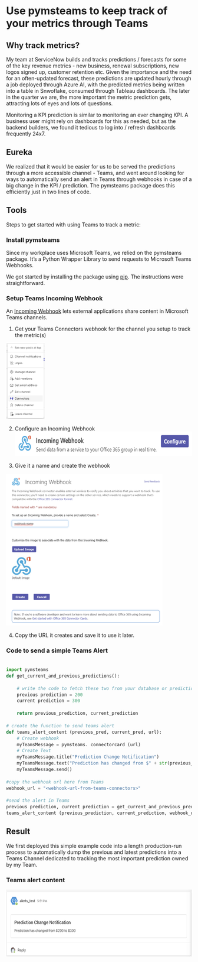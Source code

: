 # Use pymsteams to keep track of your metrics through Teams

## Why track metrics?

My team at ServiceNow builds and tracks predictions / forecasts for some of the key revenue metrics - new business, renewal subscriptions, new logos signed up, customer retention etc. Given the importance and the need for an often-updated forecast, these predictions are updated hourly through a job deployed through Azure AI, with the predicted metrics being written into a table in Snwoflake, consumed through Tableau dashboards. The later in the quarter we are, the more important the metric prediction gets, attracting lots of eyes and lots of questions.

Monitoring a KPI prediction is similar to monitoring an ever changing KPI. A business user might rely on dashboards for this as needed, but as the backend builders, we found it tedious to log into / refresh dashboards frequently 24x7. 

## Eureka

We realized that it would be easier for us to be served the predictions through a more accessible channel - Teams, and went around looking for ways to automatically send an alert in Teams through webhooks in case of a big change in the KPI / prediction. The pymsteams package does this efficiently just in two lines of code.

## Tools

Steps to get started with using Teams to track a metric:

### Install pymsteams

Since my workplace uses Microsoft Teams, we relied on the pymsteams package. It’s a Python Wrapper Library to send requests to Microsoft Teams Webhooks.

We got started by installing the package using [pip](https://pypi.org/project/pymsteams/). The instructions were straightforward.

### Setup Teams Incoming Webhook

An [Incoming Webhook](https://learn.microsoft.com/en-us/microsoftteams/platform/webhooks-and-connectors/how-to/add-incoming-webhook?tabs=dotnet) lets external applications share content in Microsoft Teams channels.

1.  Get your Teams Connectors webhook for the channel you setup to track the metric(s)

<img src="/images/2024-01-04-predictions-pymsteams/image1.png" style="width:1.08205in;height:2.13115in" />

2.  Configure an Incoming Webhook<img src="/images/2024-01-04-predictions-pymsteams/image2.png" style="width:6.5in;height:0.69167in" />

3.  Give it a name and create the webhook

<img src="/images/2024-01-04-predictions-pymsteams/image3.png" style="width:4.43181in;height:4.2784in" />

4.  Copy the URL it creates and save it to use it later.

### Code to send a simple Teams Alert

<!-- <img src="/images/2024-01-04-predictions-pymsteams/image4.png" style="width:6.5in;height:3.85833in" /> -->

```python

import pymsteams
def get_current_and_previous_predictions():

    # write the code to fetch these two from your database or prediction scoring run process
    previous prediction = 200
    current prediction = 300

    return previous_prediction, current_prediction

# create the function to send teams alert
def teams_alert_content (previous_pred, current_pred, url):
    # Create webhook
    myTeamsMessage = pymsteams. connectorcard (url)
    # Create Text
    myTeamsMessage.title("Prediction Change Notification")
    myTeamsMessage.text("Prediction has changed from $" + str(previous_pred) + " to $" + str(current_pred))
    myTeamsMessage.send()

#copy the webhook url here from Teams
webhook_url = "<webhook-url-from-teams-connectors>"

#send the alert in Teams
previous prediction, current prediction = get_current_and_previous_predictions()
teams_alert_content (previous_prediction, current_prediction, webhook_url)

```

## Result

We first deployed this simple example code into a length production-run process to automatically dump the previous and latest predictions into a Teams Channel dedicated to tracking the most important prediction owned by my Team.

### Teams alert content

<img src="/images/2024-01-04-predictions-pymsteams/image5.png" style="width:6.5in;height:1.88472in" />
